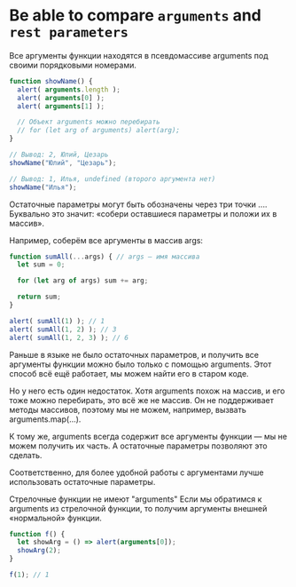 # Be able to compare `arguments` and `rest parameters`

Все аргументы функции находятся в псевдомассиве arguments под своими порядковыми номерами.

```JavaScript
function showName() {
  alert( arguments.length );
  alert( arguments[0] );
  alert( arguments[1] );

  // Объект arguments можно перебирать
  // for (let arg of arguments) alert(arg);
}

// Вывод: 2, Юлий, Цезарь
showName("Юлий", "Цезарь");

// Вывод: 1, Илья, undefined (второго аргумента нет)
showName("Илья");
```

Остаточные параметры могут быть обозначены через три точки .... Буквально это значит: «собери оставшиеся параметры и положи их в массив».

Например, соберём все аргументы в массив args:

```JavaScript
function sumAll(...args) { // args — имя массива
  let sum = 0;

  for (let arg of args) sum += arg;

  return sum;
}

alert( sumAll(1) ); // 1
alert( sumAll(1, 2) ); // 3
alert( sumAll(1, 2, 3) ); // 6
```

Раньше в языке не было остаточных параметров, и получить все аргументы функции можно было только с помощью arguments. Этот способ всё ещё работает, мы можем найти его в старом коде.

Но у него есть один недостаток. Хотя arguments похож на массив, и его тоже можно перебирать, это всё же не массив. Он не поддерживает методы массивов, поэтому мы не можем, например, вызвать arguments.map(...).

К тому же, arguments всегда содержит все аргументы функции — мы не можем получить их часть. А остаточные параметры позволяют это сделать.

Соответственно, для более удобной работы с аргументами лучше использовать остаточные параметры.

Стрелочные функции не имеют "arguments"
Если мы обратимся к arguments из стрелочной функции, то получим аргументы внешней «нормальной» функции.

```JavaScript
function f() {
  let showArg = () => alert(arguments[0]);
  showArg(2);
}

f(1); // 1
```
